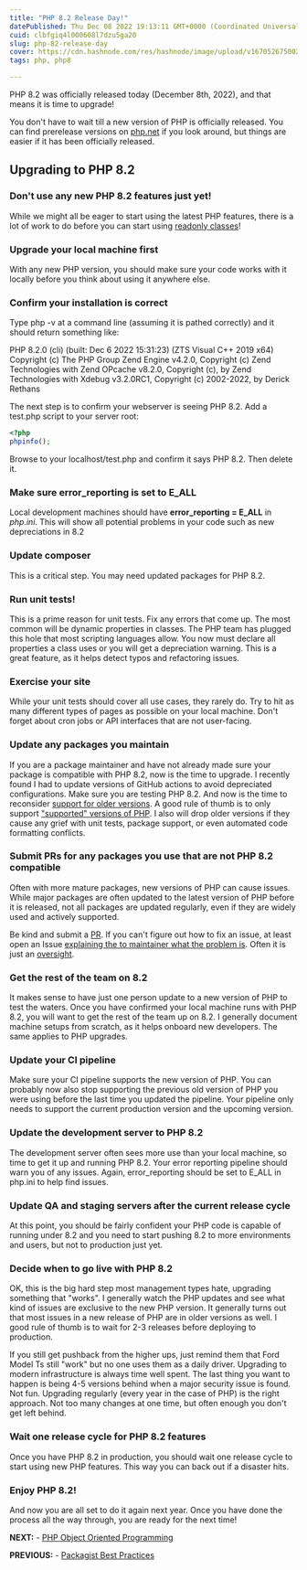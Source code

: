 ```yaml
---
title: "PHP 8.2 Release Day!"
datePublished: Thu Dec 08 2022 19:13:11 GMT+0000 (Coordinated Universal Time)
cuid: clbfgiq4l000608l7dzu5ga20
slug: php-82-release-day
cover: https://cdn.hashnode.com/res/hashnode/image/upload/v1670526750027/qL-pZTqWO.jpg
tags: php, php8

---
```


PHP 8.2 was officially released today (December 8th, 2022), and that means it is time to upgrade!

You don't have to wait till a new version of PHP is officially released. You can find prerelease versions on [php.net](https://www.php.net/) if you look around, but things are easier if it has been officially released.

## Upgrading to PHP 8.2

### Don't use any new PHP 8.2 features just yet!

While we might all be eager to start using the latest PHP features, there is a lot of work to do before you can start using [readonly classes](https://www.php.net/releases/8.2/en.php)!

### Upgrade your local machine first

With any new PHP version, you should make sure your code works with it locally before you think about using it anywhere else.

### Confirm your installation is correct

Type php -v at a command line (assuming it is pathed correctly) and it should return something like:

PHP 8.2.0 (cli) (built: Dec 6 2022 15:31:23) (ZTS Visual C++ 2019 x64) Copyright (c) The PHP Group Zend Engine v4.2.0, Copyright (c) Zend Technologies with Zend OPcache v8.2.0, Copyright (c), by Zend Technologies with Xdebug v3.2.0RC1, Copyright (c) 2002-2022, by Derick Rethans

The next step is to confirm your webserver is seeing PHP 8.2. Add a test.php script to your server root:

```php
<?php
phpinfo();
```

Browse to your localhost/test.php and confirm it says PHP 8.2. Then delete it.

### Make sure error\_reporting is set to E\_ALL

Local development machines should have **error\_reporting = E\_ALL** in *php.ini*. This will show all potential problems in your code such as new depreciations in 8.2

### Update composer

This is a critical step. You may need updated packages for PHP 8.2.

### Run unit tests!

This is a prime reason for unit tests. Fix any errors that come up. The most common will be dynamic properties in classes. The PHP team has plugged this hole that most scripting languages allow. You now must declare all properties a class uses or you will get a depreciation warning. This is a great feature, as it helps detect typos and refactoring issues.

### Exercise your site

While your unit tests should cover all use cases, they rarely do. Try to hit as many different types of pages as possible on your local machine. Don't forget about cron jobs or API interfaces that are not user-facing.

### Update any packages you maintain

If you are a package maintainer and have not already made sure your package is compatible with PHP 8.2, now is the time to upgrade. I recently found I had to update versions of GitHub actions to avoid depreciated configurations. Make sure you are testing PHP 8.2. And now is the time to reconsider [support for older versions](https://blog.phpfui.com/the-costs-of-legacy-support). A good rule of thumb is to only support ["supported" versions of PHP](https://www.php.net/supported-versions.php). I also will drop older versions if they cause any grief with unit tests, package support, or even automated code formatting conflicts.

### Submit PRs for any packages you use that are not PHP 8.2 compatible

Often with more mature packages, new versions of PHP can cause issues. While major packages are often updated to the latest version of PHP before it is released, not all packages are updated regularly, even if they are widely used and actively supported.

Be kind and submit a [PR](https://github.com/scrivo/highlight.php/pull/94). If you can't figure out how to fix an issue, at least open an Issue [explaining the to maintainer what the problem is](https://github.com/soundasleep/html2text/issues/100). Often it is just an [oversight](https://github.com/scrivo/highlight.php/issues/99).

### Get the rest of the team on 8.2

It makes sense to have just one person update to a new version of PHP to test the waters. Once you have confirmed your local machine runs with PHP 8.2, you will want to get the rest of the team up on 8.2. I generally document machine setups from scratch, as it helps onboard new developers. The same applies to PHP upgrades.

### Update your CI pipeline

Make sure your CI pipeline supports the new version of PHP. You can probably now also stop supporting the previous old version of PHP you were using before the last time you updated the pipeline. Your pipeline only needs to support the current production version and the upcoming version.

### Update the development server to PHP 8.2

The development server often sees more use than your local machine, so time to get it up and running PHP 8.2. Your error reporting pipeline should warn you of any issues. Again, error\_reporting should be set to E\_ALL in php.ini to help find issues.

### Update QA and staging servers after the current release cycle

At this point, you should be fairly confident your PHP code is capable of running under 8.2 and you need to start pushing 8.2 to more environments and users, but not to production just yet.

### Decide when to go live with PHP 8.2

OK, this is the big hard step most management types hate, upgrading something that "works". I generally watch the PHP updates and see what kind of issues are exclusive to the new PHP version. It generally turns out that most issues in a new release of PHP are in older versions as well. I good rule of thumb is to wait for 2-3 releases before deploying to production.

If you still get pushback from the higher ups, just remind them that Ford Model Ts still "work" but no one uses them as a daily driver. Upgrading to modern infrastructure is always time well spent. The last thing you want to happen is being 4-5 versions behind when a major security issue is found. Not fun. Upgrading regularly (every year in the case of PHP) is the right approach. Not too many changes at one time, but often enough you don't get left behind.

### Wait one release cycle for PHP 8.2 features

Once you have PHP 8.2 in production, you should wait one release cycle to start using new PHP features. This way you can back out if a disaster hits.

### Enjoy PHP 8.2!

And now you are all set to do it again next year. Once you have done the process all the way through, you are ready for the next time!

**NEXT:** - [PHP Object Oriented Programming](https://blog.phpfui.com/php-object-oriented-programming)

**PREVIOUS:** - [Packagist Best Practices](https://blog.phpfui.com/packagist-best-practices)